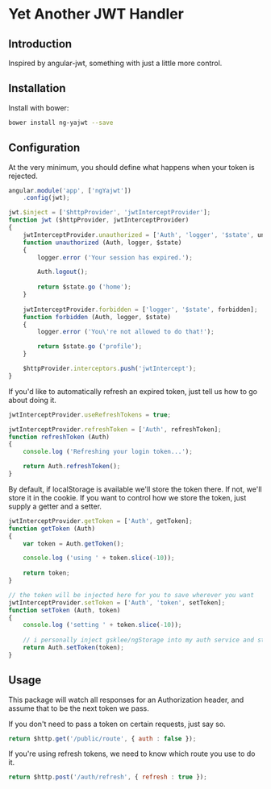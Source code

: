 # Yet Another JWT Handler

## Introduction

Inspired by angular-jwt, something with just a little more control.

## Installation

Install with bower:
````bash
bower install ng-yajwt --save
````

## Configuration


At the very minimum, you should define what happens when your token is rejected.

````js
angular.module('app', ['ngYajwt'])
    .config(jwt);

jwt.$inject = ['$httpProvider', 'jwtInterceptProvider'];
function jwt ($httpProvider, jwtInterceptProvider)
{
    jwtInterceptProvider.unauthorized = ['Auth', 'logger', '$state', unauthorized];
    function unauthorized (Auth, logger, $state)
    {
        logger.error ('Your session has expired.');

        Auth.logout();
        
        return $state.go ('home');
    }
    
    jwtInterceptProvider.forbidden = ['logger', '$state', forbidden];
    function forbidden (Auth, logger, $state)
    {
        logger.error ('You\'re not allowed to do that!');

        return $state.go ('profile');
    }

    $httpProvider.interceptors.push('jwtIntercept');
}
````

If you'd like to automatically refresh an expired token, just tell us how to go about doing it.

````js
jwtInterceptProvider.useRefreshTokens = true;

jwtInterceptProvider.refreshToken = ['Auth', refreshToken];
function refreshToken (Auth)
{
    console.log ('Refreshing your login token...');

    return Auth.refreshToken();
}
````

By default, if localStorage is available we'll store the token there.  If not, we'll store it in the cookie.
If you want to control how we store the token, just supply a getter and a setter.

````js
jwtInterceptProvider.getToken = ['Auth', getToken];
function getToken (Auth)
{
    var token = Auth.getToken();

    console.log ('using ' + token.slice(-10));
    
    return token;
}

// the token will be injected here for you to save wherever you want
jwtInterceptProvider.setToken = ['Auth', 'token', setToken];
function setToken (Auth, token)
{
    console.log ('setting ' + token.slice(-10));
    
    // i personally inject gsklee/ngStorage into my auth service and store it there
    return Auth.setToken(token);
}
````

## Usage

This package will watch all responses for an Authorization header, and assume that to be the next token we pass.

If you don't need to pass a token on certain requests, just say so.

````js
return $http.get('/public/route', { auth : false });
````

If you're using refresh tokens, we need to know which route you use to do it.

````js
return $http.post('/auth/refresh', { refresh : true });
````
